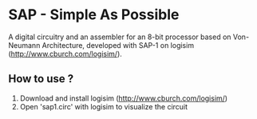 # SAP - Simple As Possible
A digital circuitry and an assembler for an 8-bit processor based on Von-Neumann Architecture, developed with SAP-1 on logisim (http://www.cburch.com/logisim/).

## How to use ? 
1. Download and install logisim (http://www.cburch.com/logisim/)
2. Open 'sap1.circ' with logisim to visualize the circuit
